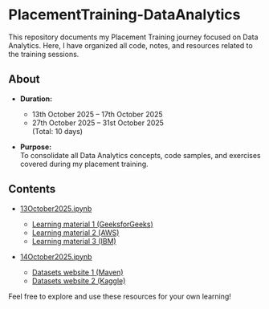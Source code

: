 # PlacementTraining-DataAnalytics
This repository documents my Placement Training journey focused on Data Analytics. Here, I have organized all code, notes, and resources related to the training sessions.

## About

- **Duration:**  
    - 13th October 2025 – 17th October 2025  
    - 27th October 2025 – 31st October 2025  
    (Total: 10 days)

- **Purpose:**  
    To consolidate all Data Analytics concepts, code samples, and exercises covered during my placement training.

## Contents

- [13October2025.ipynb](13October2025.ipynb)
    - [Learning material 1 (GeeksforGeeks)](https://www.geeksforgeeks.org/data-analysis/data-analysis-tutorial/)
    - [Learning material 2 (AWS)](https://aws.amazon.com/what-is/data-analytics/)
    - [Learning material 3 (IBM)](https://www.ibm.com/docs/en/integration-bus/10.1.0?topic=messages-data-analysis)

- [14October2025.ipynb](14October2025.ipynb)
    - [Datasets website 1 (Maven)](https://mavenanalytics.io/data-playground)
    - [Datasets website 2 (Kaggle)](https://www.kaggle.com/datasets)

Feel free to explore and use these resources for your own learning!